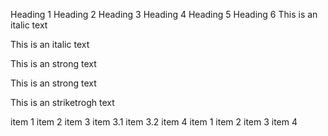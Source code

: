 Heading 1
Heading 2
Heading 3
Heading 4
Heading 5
Heading 6
This is an italic text

This is an italic text

This is an strong text

This is an strong text

This is an striketrogh text

item 1
item 2
item 3
item 3.1
item 3.2
item 4
item 1
item 2
item 3
item 4